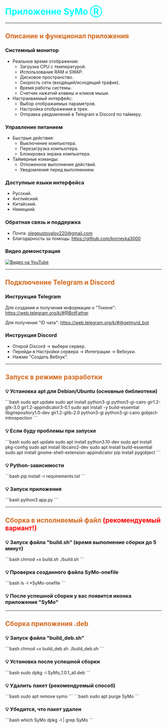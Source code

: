 <h1 style="color: aqua">
Приложение SyMo Ⓡ
</h1>

---------------------------------------------------------------------------------

<h2 style="color: chocolate">
Описание и функционал приложения
</h2> 

<h3>Системный монитор</h3>

- Реальное время отображения:
  - Загрузка CPU с температурой.
  - Использование RAM и SWAP.
  - Дисковое пространство.
  - Скорость сети (входящий/исходящий трафик).
  - Время работы системы.
  - Счетчик нажатий клавиш и кликов мыши.
- Настраиваемый интерфейс:
  - Выбор отображаемых параметров.
  - Настройка отображения в трее.
  - Отправка уведомлений в Telegram и Discord по таймеру.

<h3>Управление питанием</h3>

- Быстрые действия:
  - Выключение компьютера.
  - Перезагрузка компьютера.
  - Блокировка экрана компьютера.
- Таймерные команды:
  - Отложенное выполнение действий.
  - Уведомления перед выполнением.

<h3>Доступные языки интерфейса</h3>

- Русский.
- Английский.
- Китайский.
- Немецкий.

<h3>Обратная связь и поддержка</h3> 

- Почта: olegpustovalov220@gmail.com
- Благодарность за помощь: https://github.com/korneyka3000

<h3>Видео демонстрация</h3>

[![Видео на YouTube](https://img.youtube.com/vi/eNh-yalHPO0/0.jpg)](https://www.youtube.com/watch?v=eNh-yalHPO0)

---------------------------------------------------------------------------------

<h2 style="color: chocolate">
Подключение Telegram и Discord
</h2>

<h3>Инструкция Telegram</h3>

Для создания и получения информации о "Токене": https://web.telegram.org/k/#@BotFather

Для получения "ID чата": https://web.telegram.org/k/#@getmyid_bot

<h3>Инструкция Discord</h3>

- Открой Discord → выбери сервер.
- Перейди в Настройки сервера → Интеграции → Вебхуки.
- Нажми "Создать Вебхук".

---------------------------------------------------------------------------------

<h2 style="color: chocolate">
Запуск в режиме разработки
</h2>

<h3>💡 Установка apt для Debian/Ubuntu (основные библиотеки)</h3>
```bash
sudo apt update
sudo apt install python3-gi python3-gi-cairo gir1.2-gtk-3.0 gir1.2-appindicator3-0.1
sudo apt install -y build-essential libgirepository1.0-dev gir1.2-glib-2.0 python3-gi python3-gi-cairo gobject-introspection
```

<h3>💡 Если буду проблемы при запуске</h3>
```bash
sudo apt update
sudo apt install python3.10-dev
sudo apt install pkg-config
sudo apt install libcairo2-dev
sudo apt install build-essential
sudo apt install gnome-shell-extension-appindicator
pip install pygobject
```

<h3>💡 Python-зависимости</h3>
```bash
pip install -r requirements.txt
```

<h3>💡 Запуск приложения</h3>
```bash
python3 app.py
```

---------------------------------------------------------------------------------

<h2 style="color: chocolate">
    Сборка в исполняемый файл 
    <span style="color: red">(рекомендуемый вариант!)</span>
</h2>


<h3>💡 Запуск файла "build.sh" (время выполнение сборки до 5 минут)</h3>
```bash
chmod +x build.sh
./build.sh
```

<h3>💡 Проверка созданного файла SyMo-onefile</h3>
```bash
ls -l *SyMo-onefile
```

<h3>💡 После успешной сборки у вас появится иконка приложения "SyMo"</h3>

---------------------------------------------------------------------------------

<h2 style="color: chocolate">
Сборка приложения .deb
</h2>

<h3>💡 Запуск файла "build_deb.sh"</h3>
```bash
chmod +x build_deb.sh
./build_deb.sh
```

<h3>💡 Установка после успешной сборки</h3>
```bash
sudo dpkg -i SyMo_1.0.1_all.deb
```

<h3>💡 Удалить пакет (рекомендуемый способ)</h3>
```bash
sudo apt remove symo
```
```bash
sudo apt purge SyMo
```

<h3>💡 Убедится, что пакет удален</h3>
```bash
which SyMo
dpkg -l | grep SyMo
```

